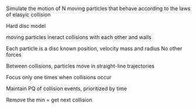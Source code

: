 Simulate the motion of N moving particles that behave according to the laws of elasyic collision

Hard disc model

moving particles ineract collisions with each other and walls

Each particle is a disc known position, velocity mass and radius
No other forces

Between collisions, particles move in straight-line trajectories

Focus only one times when collisions occur

Maintain PQ of collision events, prioritized by time

Remove the min = get next collision

